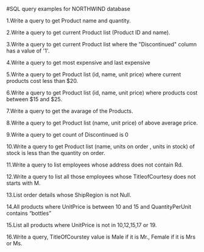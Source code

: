 ﻿#SQL query examples for NORTHWIND database

1.Write a query to get Product name and quantity.

2.Write a query to get current Product list (Product ID and name).

3.Write a query to get current Product list where the "Discontinued" column has a value of '1'.

4.Write a query to get most expensive and last expensive

5.Write a query to get Product list (id, name, unit price) where current products cost less than $20.

6.Write a query to get Product list (id, name, unit price) where products cost between $15 and $25.

7.Write a query to get the avarage of the Products.

8.Write a query to get Product list (name, unit price) of above average price.

9.Write a query to get count of Discontinued is 0

10.Write a query to get Product list (name, units on order , units in stock) of stock is less than the quantity on order.

11.Write a query to list employees whose address does not contain Rd.

12.Write a query to list all those employees whose TitleofCourtesy does not starts with M.

13.List order details whose ShipRegion is not Null.

14.All products where UnitPrice is between 10 and 15 and QuantityPerUnit contains “bottles”

15.List all products where UnitPrice is not in 10,12,15,17 or 19.

16.Write a query, TitleOfCourstey value is Male if it is Mr., Female if it is Mrs or Ms.
